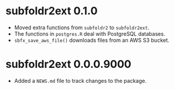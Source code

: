 <!-- NEWS.md is maintained by https://fledge.cynkra.com, contributors should not edit this file -->

# subfoldr2ext 0.1.0

- Moved extra functions from `subfoldr2` to `subfoldr2ext`.
- The functions in `postgres.R` deal with PostgreSQL databases.
- `sbfx_save_aws_file()` downloads files from an AWS S3 bucket.

# subfoldr2ext 0.0.0.9000

- Added a `NEWS.md` file to track changes to the package.

